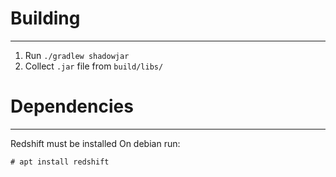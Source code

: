 # Building
--------

1. Run `./gradlew shadowjar`
2. Collect `.jar` file from `build/libs/`

# Dependencies
------------

Redshift must be installed
On debian run:

`# apt install redshift`
